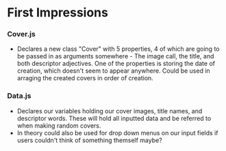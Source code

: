 # First Impressions

### Cover.js
- Declares a new class "Cover" with 5 properties, 4 of which are going to be passed in as arguments somewhere - The image call, the title, and both descriptor adjectives. One of the properties is storing the date of creation, which doesn't seem to appear anywhere. Could be used in arraging the created covers in order of creation.

### Data.js
- Declares our variables holding our cover images, title names, and descriptor words. These will hold all inputted data and be referred to when making random covers. 
- In theory could also be used for drop down menus on our input fields if users couldn't think of something themself maybe?